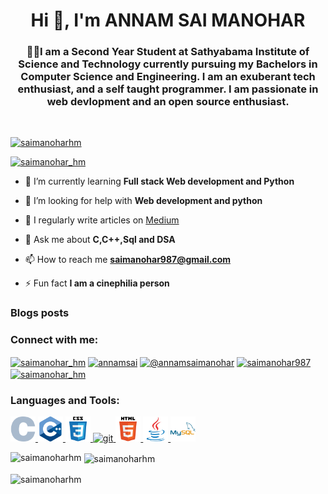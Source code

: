 <h1 align="center">Hi 👋, I'm ANNAM SAI MANOHAR</h1>
<h3 align="center">🧑‍🎓I am a Second Year Student at Sathyabama Institute of Science and Technology currently pursuing my Bachelors in Computer Science and Engineering. I am an exuberant tech enthusiast, and a self taught programmer. I am passionate in web devlopment and an open source enthusiast.</h3>
<br>

<p align="left"> <a href="https://github.com/ryo-ma/github-profile-trophy"><img src="https://github-profile-trophy.vercel.app/?username=saimanoharhm" alt="saimanoharhm" /></a> </p>

<p align="left"> <a href="https://twitter.com/saimanohar_hm" target="blank"><img src="https://img.shields.io/twitter/follow/saimanohar_hm?logo=twitter&style=for-the-badge" alt="saimanohar_hm" /></a> </p>

- 🌱 I’m currently learning **Full stack Web development and Python**

- 🤝 I’m looking for help with **Web development and python**

- 📝 I regularly write articles on [Medium](https://annamsaimanohar.medium.com/)

- 💬 Ask me about **C,C++,Sql and DSA**

- 📫 How to reach me **saimanohar987@gmail.com**

- ⚡ Fun fact **I am a cinephilia person**

### Blogs posts
<!-- BLOG-POST-LIST:START -->
<!-- BLOG-POST-LIST:END -->

<h3 align="left">Connect with me:</h3>
<p align="left">
<a href="https://twitter.com/saimanohar_hm" target="blank"><img align="center" src="https://cdn.jsdelivr.net/npm/simple-icons@3.0.1/icons/twitter.svg" alt="saimanohar_hm" height="30" width="40" /></a>
<a href="https://linkedin.com/in/annamsai" target="blank"><img align="center" src="https://cdn.jsdelivr.net/npm/simple-icons@3.0.1/icons/linkedin.svg" alt="annamsai" height="30" width="40" /></a>
<a href="https://medium.com/@annamsaimanohar" target="blank"><img align="center" src="https://cdn.jsdelivr.net/npm/simple-icons@3.0.1/icons/medium.svg" alt="@annamsaimanohar" height="30" width="40" /></a>
<a href="https://www.hackerrank.com/saimanohar987" target="blank"><img align="center" src="https://cdn.jsdelivr.net/npm/simple-icons@3.0.1/icons/hackerrank.svg" alt="saimanohar987" height="30" width="40" /></a>
<a href="https://www.leetcode.com/saimanohar_hm" target="blank"><img align="center" src="https://cdn.jsdelivr.net/npm/simple-icons@3.0.1/icons/leetcode.svg" alt="saimanohar_hm" height="30" width="40" /></a>
</p>

<h3 align="left">Languages and Tools:</h3>
<p align="left"> <a href="https://www.cprogramming.com/" target="_blank"> <img src="https://raw.githubusercontent.com/devicons/devicon/master/icons/c/c-original.svg" alt="c" width="40" height="40"/> </a> <a href="https://www.w3schools.com/cpp/" target="_blank"> <img src="https://raw.githubusercontent.com/devicons/devicon/master/icons/cplusplus/cplusplus-original.svg" alt="cplusplus" width="40" height="40"/> </a> <a href="https://www.w3schools.com/css/" target="_blank"> <img src="https://raw.githubusercontent.com/devicons/devicon/master/icons/css3/css3-original-wordmark.svg" alt="css3" width="40" height="40"/> </a> <a href="https://git-scm.com/" target="_blank"> <img src="https://www.vectorlogo.zone/logos/git-scm/git-scm-icon.svg" alt="git" width="40" height="40"/> </a> <a href="https://www.w3.org/html/" target="_blank"> <img src="https://raw.githubusercontent.com/devicons/devicon/master/icons/html5/html5-original-wordmark.svg" alt="html5" width="40" height="40"/> </a> <a href="https://www.java.com" target="_blank"> <img src="https://raw.githubusercontent.com/devicons/devicon/master/icons/java/java-original.svg" alt="java" width="40" height="40"/> </a> <a href="https://www.mysql.com/" target="_blank"> <img src="https://raw.githubusercontent.com/devicons/devicon/master/icons/mysql/mysql-original-wordmark.svg" alt="mysql" width="40" height="40"/> </a> </p>

<p><img align="left" src="https://github-readme-stats.vercel.app/api/top-langs?username=saimanoharhm&show_icons=true&locale=en&layout=compact" alt="saimanoharhm" /></p>

<p>&nbsp;<img align="center" src="https://github-readme-stats.vercel.app/api?username=saimanoharhm&show_icons=true&locale=en" alt="saimanoharhm" /></p>

<p><img align="center" src="https://github-readme-streak-stats.herokuapp.com/?user=saimanoharhm&" alt="saimanoharhm" /></p>
